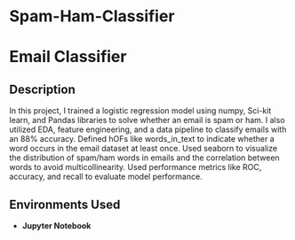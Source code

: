 # Spam-Ham-Classifier
<h1>Email Classifier</h1>

<h2>Description</h2>
In this project, I trained a logistic regression model using numpy, Sci-kit learn, and Pandas libraries to solve whether an email is spam or ham. I also utilized EDA, feature engineering, and a data pipeline to classify emails with an 88% accuracy. Defined hOFs like words_in_text to indicate whether a word occurs in the email dataset at least once. Used seaborn to visualize the distribution of spam/ham words in emails and the correlation between words to avoid multicollinearity. Used performance metrics like ROC, accuracy, and recall to evaluate model performance.

<h2>Environments Used </h2>

- <b>Jupyter Notebook</b> 
